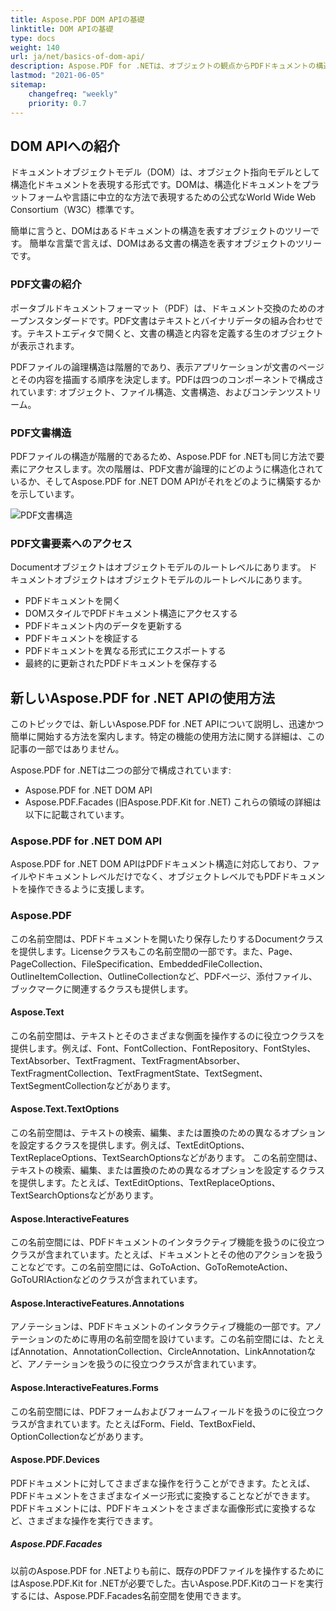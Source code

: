 ```yaml
---
title: Aspose.PDF DOM APIの基礎
linktitle: DOM APIの基礎
type: docs
weight: 140
url: ja/net/basics-of-dom-api/
description: Aspose.PDF for .NETは、オブジェクトの観点からPDFドキュメントの構造を表すためにDOMのアイデアも使用しています。
lastmod: "2021-06-05"
sitemap:
    changefreq: "weekly"
    priority: 0.7
---
```


## DOM APIへの紹介

ドキュメントオブジェクトモデル（DOM）は、オブジェクト指向モデルとして構造化ドキュメントを表現する形式です。DOMは、構造化ドキュメントをプラットフォームや言語に中立的な方法で表現するための公式なWorld Wide Web Consortium（W3C）標準です。

簡単に言うと、DOMはあるドキュメントの構造を表すオブジェクトのツリーです。
簡単な言葉で言えば、DOMはある文書の構造を表すオブジェクトのツリーです。

### PDF文書の紹介

ポータブルドキュメントフォーマット（PDF）は、ドキュメント交換のためのオープンスタンダードです。PDF文書はテキストとバイナリデータの組み合わせです。テキストエディタで開くと、文書の構造と内容を定義する生のオブジェクトが表示されます。

PDFファイルの論理構造は階層的であり、表示アプリケーションが文書のページとその内容を描画する順序を決定します。PDFは四つのコンポーネントで構成されています: オブジェクト、ファイル構造、文書構造、およびコンテンツストリーム。

### PDF文書構造

PDFファイルの構造が階層的であるため、Aspose.PDF for .NETも同じ方法で要素にアクセスします。次の階層は、PDF文書が論理的にどのように構造化されているか、そしてAspose.PDF for .NET DOM APIがそれをどのように構築するかを示しています。

![PDF文書構造](../images/structure.png)

### PDF文書要素へのアクセス

Documentオブジェクトはオブジェクトモデルのルートレベルにあります。
ドキュメントオブジェクトはオブジェクトモデルのルートレベルにあります。

- PDFドキュメントを開く
- DOMスタイルでPDFドキュメント構造にアクセスする
- PDFドキュメント内のデータを更新する
- PDFドキュメントを検証する
- PDFドキュメントを異なる形式にエクスポートする
- 最終的に更新されたPDFドキュメントを保存する

## 新しいAspose.PDF for .NET APIの使用方法

このトピックでは、新しいAspose.PDF for .NET APIについて説明し、迅速かつ簡単に開始する方法を案内します。特定の機能の使用方法に関する詳細は、この記事の一部ではありません。

Aspose.PDF for .NETは二つの部分で構成されています:

- Aspose.PDF for .NET DOM API
- Aspose.PDF.Facades (旧Aspose.PDF.Kit for .NET)
これらの領域の詳細は以下に記載されています。

### Aspose.PDF for .NET DOM API

Aspose.PDF for .NET DOM APIはPDFドキュメント構造に対応しており、ファイルやドキュメントレベルだけでなく、オブジェクトレベルでもPDFドキュメントを操作できるように支援します。
### Aspose.PDF

この名前空間は、PDFドキュメントを開いたり保存したりするDocumentクラスを提供します。Licenseクラスもこの名前空間の一部です。また、Page、PageCollection、FileSpecification、EmbeddedFileCollection、OutlineItemCollection、OutlineCollectionなど、PDFページ、添付ファイル、ブックマークに関連するクラスも提供します。

#### Aspose.Text

この名前空間は、テキストとそのさまざまな側面を操作するのに役立つクラスを提供します。例えば、Font、FontCollection、FontRepository、FontStyles、TextAbsorber、TextFragment、TextFragmentAbsorber、TextFragmentCollection、TextFragmentState、TextSegment、TextSegmentCollectionなどがあります。

#### Aspose.Text.TextOptions

この名前空間は、テキストの検索、編集、または置換のための異なるオプションを設定するクラスを提供します。例えば、TextEditOptions、TextReplaceOptions、TextSearchOptionsなどがあります。
この名前空間は、テキストの検索、編集、または置換のための異なるオプションを設定するクラスを提供します。たとえば、TextEditOptions、TextReplaceOptions、TextSearchOptionsなどがあります。

#### Aspose.InteractiveFeatures

この名前空間には、PDFドキュメントのインタラクティブ機能を扱うのに役立つクラスが含まれています。たとえば、ドキュメントとその他のアクションを扱うことなどです。この名前空間には、GoToAction、GoToRemoteAction、GoToURIActionなどのクラスが含まれています。

#### Aspose.InteractiveFeatures.Annotations

アノテーションは、PDFドキュメントのインタラクティブ機能の一部です。アノテーションのために専用の名前空間を設けています。この名前空間には、たとえばAnnotation、AnnotationCollection、CircleAnnotation、LinkAnnotationなど、アノテーションを扱うのに役立つクラスが含まれています。

#### Aspose.InteractiveFeatures.Forms

この名前空間には、PDFフォームおよびフォームフィールドを扱うのに役立つクラスが含まれています。たとえばForm、Field、TextBoxField、OptionCollectionなどがあります。

#### Aspose.PDF.Devices

PDFドキュメントに対してさまざまな操作を行うことができます。たとえば、PDFドキュメントをさまざまなイメージ形式に変換することなどができます。
PDFドキュメントには、PDFドキュメントをさまざまな画像形式に変換するなど、さまざまな操作を実行できます。

##### Aspose.PDF.Facades

以前のAspose.PDF for .NETよりも前に、既存のPDFファイルを操作するためにはAspose.PDF.Kit for .NETが必要でした。古いAspose.PDF.Kitのコードを実行するには、Aspose.PDF.Facades名前空間を使用できます。
